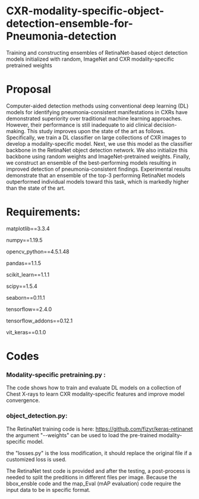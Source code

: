 # CXR-modality-specific-object-detection-ensemble-for-Pneumonia-detection
Training and constructing ensembles of RetinaNet-based object detection models initialized with random, ImageNet and CXR modality-specific pretrained weights

# Proposal

Computer-aided detection methods using conventional deep learning (DL) models for identifying pneumonia-consistent manifestations in CXRs have demonstrated superiority over traditional machine learning approaches. However, their performance is still inadequate to aid clinical decision-making. This study improves upon the state of the art as follows. Specifically, we train a DL classifier on large collections of CXR images to develop a modality-specific model. Next, we use this model as the classifier backbone in the RetinaNet object detection network. We also initialize this backbone using random weights and ImageNet-pretrained weights. Finally, we construct an ensemble of the best-performing models resulting in improved detection of pneumonia-consistent findings. Experimental results demonstrate that an ensemble of the top-3 performing RetinaNet models outperformed individual models toward this task, which is markedly higher than the state of the art. 

# Requirements:

matplotlib==3.3.4

numpy==1.19.5

opencv_python==4.5.1.48

pandas==1.1.5

scikit_learn==1.1.1

scipy==1.5.4

seaborn==0.11.1

tensorflow==2.4.0

tensorflow_addons==0.12.1

vit_keras==0.1.0


# Codes

### Modality-specific pretraining.py :

The code shows how to train and evaluate DL models on a collection of Chest X-rays to learn CXR modality-specific features and improve model convergence. 


### object_detection.py:
The RetinaNet training code is here: https://github.com/fizyr/keras-retinanet
the argument "--weights" can be used to load the pre-trained modality-specific model. 

the "losses.py" is the loss modification, it should replace the original file if a customized loss is used. 

The RetinaNet test code is provided and after the testing, a post-process is needed to split the preditions in different files per image. Because the bbox_ensble code and the map_Eval (mAP evaluation) code require the input data to be in specific format. 

